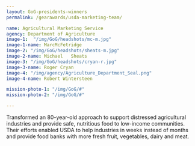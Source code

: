 ```yaml
---
layout: GoG-presidents-winners
permalink: /gearawards/usda-marketing-team/

name: Agricultural Marketing Service
agency: Department of Agriculture
image-1:  "/img/GoG/headshots/mc-m.jpg"
image-1-name: MarcMcFetridge
image-2: "/img/GoG/headshots/sheats-m.jpg"
image-2-name: Michael	Sheats
image-3: "/img/GoG/headshots/cryan-r.jpg"
image-3-name: Roger	Cryan
image-4: "/img/agency/Agriculture_Department_Seal.png"
image-4-name: Robert Wintersteen

mission-photo-1: "/img/GoG/#"
mission-photo-2: "/img/GoG/#"

---
```



Transformed an 80-year-old approach to support distressed agricultural industries and provide safe, nutritious food to low-income communities. Their efforts enabled USDA to help industries in weeks instead of months and provide food banks with more fresh fruit, vegetables, dairy and meat.
